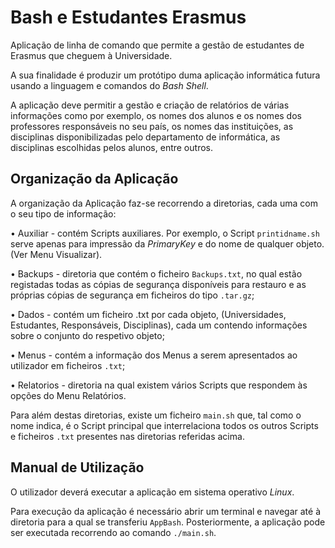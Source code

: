 # Bash e Estudantes Erasmus
Aplicação de linha de comando que permite a gestão de estudantes de Erasmus que cheguem à Universidade.

A sua finalidade é produzir um protótipo duma aplicação informática futura usando a linguagem e comandos do *Bash Shell*. 

A aplicação deve permitir a gestão e criação de relatórios de várias informações como por exemplo, os nomes dos alunos e os nomes dos professores responsáveis no seu país, os nomes das instituições, as disciplinas disponibilizadas pelo departamento de informática, as disciplinas escolhidas pelos alunos, entre outros.

## Organização da Aplicação
A organização da Aplicação faz-se recorrendo a diretorias, cada uma com o seu tipo de informação:

• Auxiliar - contém Scripts auxiliares. Por exemplo, o Script `printidname.sh` serve apenas para impressão da *PrimaryKey* e do nome de qualquer objeto. (Ver Menu Visualizar).

• Backups - diretoria que contém o ficheiro `Backups.txt`, no qual estão registadas todas as cópias de segurança disponíveis para restauro e as próprias cópias de segurança em ficheiros do tipo `.tar.gz`;

• Dados - contém um ficheiro .txt por cada objeto, (Universidades, Estudantes, Responsáveis, Disciplinas), cada um contendo informações sobre o conjunto do respetivo objeto;

• Menus - contém a informação dos Menus a serem apresentados ao utilizador em ficheiros `.txt`;

• Relatorios - diretoria na qual existem vários Scripts que respondem às opções do Menu Relatórios.

Para além destas diretorias, existe um ficheiro `main.sh` que, tal como o nome indica, é o Script principal que interrelaciona todos os outros Scripts e ficheiros `.txt` presentes nas diretorias referidas acima.

## Manual de Utilização

O utilizador deverá executar a aplicação em sistema operativo *Linux*.

Para execução da aplicação é necessário abrir um terminal e navegar até à diretoria para a qual se transferiu `AppBash`. Posteriormente, a aplicação pode ser executada recorrendo ao comando `./main.sh`.
